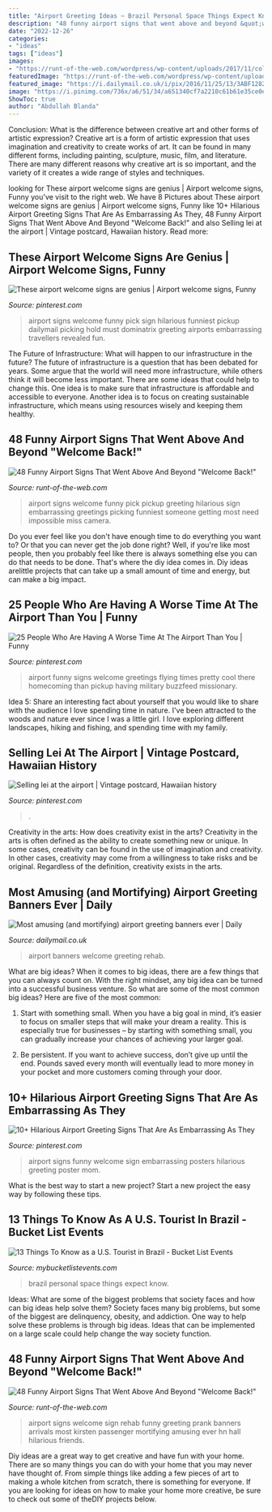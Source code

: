```yaml
---
title: "Airport Greeting Ideas ~ Brazil Personal Space Things Expect Know"
description: "48 funny airport signs that went above and beyond &quot;welcome back!&quot;"
date: "2022-12-26"
categories:
- "ideas"
tags: ["ideas"]
images:
- "https://runt-of-the-web.com/wordpress/wp-content/uploads/2017/11/college-welcome-brigade.jpg"
featuredImage: "https://runt-of-the-web.com/wordpress/wp-content/uploads/2017/11/rehab-kristen.jpg"
featured_image: "https://i.dailymail.co.uk/i/pix/2016/11/25/13/3ABF128200000578-0-image-a-8_1480078918209.jpg"
image: "https://i.pinimg.com/736x/a6/51/34/a651340cf7a2210c61b61e35ce0ef4a4--blue-hawaii-honolulu-hawaii.jpg"
ShowToc: true
author: "Abdullah Blanda"
---
```



Conclusion: What is the difference between creative art and other forms of artistic expression?
Creative art is a form of artistic expression that uses imagination and creativity to create works of art. It can be found in many different forms, including painting, sculpture, music, film, and literature. There are many different reasons why creative art is so important, and the variety of it creates a wide range of styles and techniques.

	

		
looking for These airport welcome signs are genius | Airport welcome signs, Funny you've visit to the right web. We have 8 Pictures about These airport welcome signs are genius | Airport welcome signs, Funny like 10+ Hilarious Airport Greeting Signs That Are As Embarrassing As They, 48 Funny Airport Signs That Went Above And Beyond &quot;Welcome Back!&quot; and also Selling lei at the airport | Vintage postcard, Hawaiian history. Read more:
		
    
## These Airport Welcome Signs Are Genius | Airport Welcome Signs, Funny

<img loading=lazy src="https://i.pinimg.com/originals/d2/be/e8/d2bee881aa6e05aeeaeb458f9e1982e7.jpg" onerror="this.onerror=null;this.src='https://tse4.mm.bing.net/th?id=OIP.J8ZSpa2YtXerXTdHEjRGSgHaIi&amp;pid=15.1';" alt="These airport welcome signs are genius | Airport welcome signs, Funny">

_Source: pinterest.com_

>airport signs welcome funny pick sign hilarious funniest pickup dailymail picking hold must dominatrix greeting airports embarrassing travellers revealed fun. 

	

The Future of Infrastructure: What will happen to our infrastructure in the future?
The future of infrastructure is a question that has been debated for years. Some argue that the world will need more infrastructure, while others think it will become less important. There are some ideas that could help to change this. One idea is to make sure that infrastructure is affordable and accessible to everyone. Another idea is to focus on creating sustainable infrastructure, which means using resources wisely and keeping them healthy.

    
## 48 Funny Airport Signs That Went Above And Beyond &quot;Welcome Back!&quot;

<img loading=lazy src="https://runt-of-the-web.com/wordpress/wp-content/uploads/2017/11/college-welcome-brigade.jpg" onerror="this.onerror=null;this.src='https://tse1.mm.bing.net/th?id=OIP.MsZd4xwNVDqI_Dk5tdoAfQHaIf&amp;pid=15.1';" alt="48 Funny Airport Signs That Went Above And Beyond &quot;Welcome Back!&quot;">

_Source: runt-of-the-web.com_

>airport signs welcome funny pick pickup greeting hilarious sign embarrassing greetings picking funniest someone getting most need impossible miss camera. 

	

Do you ever feel like you don't have enough time to do everything you want to? Or that you can never get the job done right? Well, if you're like most people, then you probably feel like there is always something else you can do that needs to be done. That's where the diy idea comes in. Diy ideas arelittle projects that can take up a small amount of time and energy, but can make a big impact.

    
## 25 People Who Are Having A Worse Time At The Airport Than You | Funny

<img loading=lazy src="https://i.pinimg.com/originals/64/96/db/6496db21076de523fb10ac30c3f34bd2.jpg" onerror="this.onerror=null;this.src='https://tse2.mm.bing.net/th?id=OIP.3TbDCGj5ttJFBus38XoRTgHaJ3&amp;pid=15.1';" alt="25 People Who Are Having A Worse Time At The Airport Than You | Funny">

_Source: pinterest.com_

>airport funny signs welcome greetings flying times pretty cool there homecoming than pickup having military buzzfeed missionary. 

	

Idea 5: Share an interesting fact about yourself that you would like to share with the audience
I love spending time in nature. I've been attracted to the woods and nature ever since I was a little girl. I love exploring different landscapes, hiking and fishing, and spending time with my family.

    
## Selling Lei At The Airport | Vintage Postcard, Hawaiian History

<img loading=lazy src="https://i.pinimg.com/736x/a6/51/34/a651340cf7a2210c61b61e35ce0ef4a4--blue-hawaii-honolulu-hawaii.jpg" onerror="this.onerror=null;this.src='https://tse1.mm.bing.net/th?id=OIP.J88n3lVeHWOq2YQWn0wfZgHaL4&amp;pid=15.1';" alt="Selling lei at the airport | Vintage postcard, Hawaiian history">

_Source: pinterest.com_

>. 

	

Creativity in the arts: How does creativity exist in the arts?
Creativity in the arts is often defined as the ability to create something new or unique. In some cases, creativity can be found in the use of imagination and creativity. In other cases, creativity may come from a willingness to take risks and be original. Regardless of the definition, creativity exists in the arts.

    
## Most Amusing (and Mortifying) Airport Greeting Banners Ever | Daily

<img loading=lazy src="https://i.dailymail.co.uk/i/pix/2016/11/25/13/3ABF128200000578-0-image-a-8_1480078918209.jpg" onerror="this.onerror=null;this.src='https://tse4.mm.bing.net/th?id=OIP.nzlgiT8254rYNy57djOa3gHaEc&amp;pid=15.1';" alt="Most amusing (and mortifying) airport greeting banners ever | Daily">

_Source: dailymail.co.uk_

>airport banners welcome greeting rehab. 

	

What are big ideas?
When it comes to big ideas, there are a few things that you can always count on. With the right mindset, any big idea can be turned into a successful business venture. So what are some of the most common big ideas? Here are five of the most common:
1. Start with something small. When you have a big goal in mind, it’s easier to focus on smaller steps that will make your dream a reality. This is especially true for businesses – by starting with something small, you can gradually increase your chances of achieving your larger goal.

2. Be persistent. If you want to achieve success, don’t give up until the end. Pounds saved every month will eventually lead to more money in your pocket and more customers coming through your door.

    
## 10+ Hilarious Airport Greeting Signs That Are As Embarrassing As They

<img loading=lazy src="https://i.pinimg.com/originals/42/fd/14/42fd147710a5eaafb2fa64a57f19836f.jpg" onerror="this.onerror=null;this.src='https://tse3.mm.bing.net/th?id=OIP.ir7pF2lDG8RQvIelVcVMggHaLG&amp;pid=15.1';" alt="10+ Hilarious Airport Greeting Signs That Are As Embarrassing As They">

_Source: pinterest.com_

>airport signs funny welcome sign embarrassing posters hilarious greeting poster mom. 

	

What is the best way to start a new project?
Start a new project the easy way by following these tips.

    
## 13 Things To Know As A U.S. Tourist In Brazil - Bucket List Events

<img loading=lazy src="http://info.mybucketlistevents.com/hubfs/13-things-brazil/joy-284528_1920.jpg" onerror="this.onerror=null;this.src='https://tse4.mm.bing.net/th?id=OIP.-iyftBoSBAyGGjIp5ujz6gHaJ4&amp;pid=15.1';" alt="13 Things To Know as a U.S. Tourist in Brazil - Bucket List Events">

_Source: mybucketlistevents.com_

>brazil personal space things expect know. 

	

Ideas: What are some of the biggest problems that society faces and how can big ideas help solve them?
Society faces many big problems, but some of the biggest are delinquency, obesity, and addiction. One way to help solve these problems is through big ideas. Ideas that can be implemented on a large scale could help change the way society function.

    
## 48 Funny Airport Signs That Went Above And Beyond &quot;Welcome Back!&quot;

<img loading=lazy src="https://runt-of-the-web.com/wordpress/wp-content/uploads/2017/11/rehab-kristen.jpg" onerror="this.onerror=null;this.src='https://tse4.mm.bing.net/th?id=OIP.eApLdNhuALQgpSWgL2hcnAHaHI&amp;pid=15.1';" alt="48 Funny Airport Signs That Went Above And Beyond &quot;Welcome Back!&quot;">

_Source: runt-of-the-web.com_

>airport signs welcome sign rehab funny greeting prank banners arrivals most kirsten passenger mortifying amusing ever hn hall hilarious friends. 

	

Diy ideas are a great way to get creative and have fun with your home. There are so many things you can do with your home that you may never have thought of. From simple things like adding a few pieces of art to making a whole kitchen from scratch, there is something for everyone. If you are looking for ideas on how to make your home more creative, be sure to check out some of theDIY projects below.

